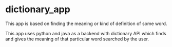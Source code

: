 # dictionary_app

This app is based on finding the meaning or kind of definition of some word.

This app uses python and java  as a backend with dictionary API which finds and gives the meaning of that particular word searched by the user.

